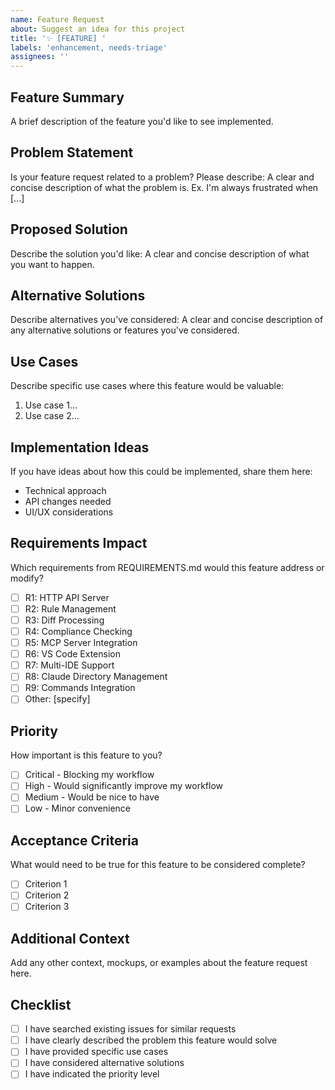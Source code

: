 ```yaml
---
name: Feature Request
about: Suggest an idea for this project
title: '✨ [FEATURE] '
labels: 'enhancement, needs-triage'
assignees: ''
---
```


## Feature Summary
A brief description of the feature you'd like to see implemented.

## Problem Statement
Is your feature request related to a problem? Please describe:
A clear and concise description of what the problem is. Ex. I'm always frustrated when [...]

## Proposed Solution
Describe the solution you'd like:
A clear and concise description of what you want to happen.

## Alternative Solutions
Describe alternatives you've considered:
A clear and concise description of any alternative solutions or features you've considered.

## Use Cases
Describe specific use cases where this feature would be valuable:
1. Use case 1...
2. Use case 2...

## Implementation Ideas
If you have ideas about how this could be implemented, share them here:
- Technical approach
- API changes needed
- UI/UX considerations

## Requirements Impact
Which requirements from REQUIREMENTS.md would this feature address or modify?
- [ ] R1: HTTP API Server
- [ ] R2: Rule Management  
- [ ] R3: Diff Processing
- [ ] R4: Compliance Checking
- [ ] R5: MCP Server Integration
- [ ] R6: VS Code Extension
- [ ] R7: Multi-IDE Support
- [ ] R8: Claude Directory Management
- [ ] R9: Commands Integration
- [ ] Other: [specify]

## Priority
How important is this feature to you?
- [ ] Critical - Blocking my workflow
- [ ] High - Would significantly improve my workflow  
- [ ] Medium - Would be nice to have
- [ ] Low - Minor convenience

## Acceptance Criteria
What would need to be true for this feature to be considered complete?
- [ ] Criterion 1
- [ ] Criterion 2
- [ ] Criterion 3

## Additional Context
Add any other context, mockups, or examples about the feature request here.

## Checklist
- [ ] I have searched existing issues for similar requests
- [ ] I have clearly described the problem this feature would solve
- [ ] I have provided specific use cases
- [ ] I have considered alternative solutions
- [ ] I have indicated the priority level